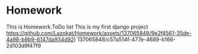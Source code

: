 # Homework
This is Homework.ToDo list
This is my first django project
https://github.com/Lazokat/Homework/assets/137065848/9e2f4561-35de-4a98-b8b9-6147da934d92)
137065848/c57a514f-477e-4689-b166-2d103d9f47f9
